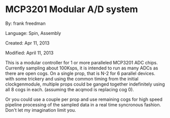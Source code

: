 # MCP3201 Modular A/D system

By: frank freedman

Language: Spin, Assembly

Created: Apr 11, 2013

Modified: April 11, 2013

This is a modular controller for 1 or more paralleled MCP3201 ADC chips. Currently sampling about 100Ksps, it is intended to run as many ADCs as there are open cogs. On a single prop, that is N-2 for 6 parallel devices. with some trickery and using the common timing from the initial clockgenmodule, multiple props could be ganged together indefinitely using all 8 cogs in each. (assuming the acqmod is replacing cog 0).

Or you could use a couple per prop and use remaining cogs for high speed pipeline processing of the sampled data in a real time syncronous fashion. Don't let my imagination limit you.
